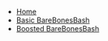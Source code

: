 <!-- _sidebar.md -->

* [Home](/README#standards-precautions-and-advances-in-metagenomics)
* [Basic BareBonesBash](bbb1/README.md)
* [Boosted BareBonesBash](bbb2/README.md)
